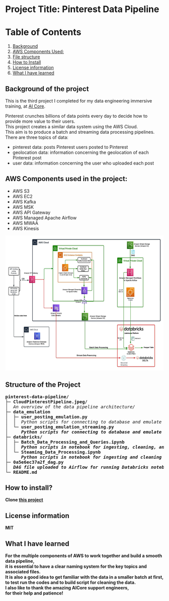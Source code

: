# Project Title: Pinterest Data Pipeline

#    Table of Contents
1. [Background](#background)
2. [AWS Components Used:](#components)
3. [File structure](#file_structure) 
4. [How to Install](#install)
5. [License information](#license) 
6. [What I have learned](#learned) 


##   Background of the project <a name="background"></a>
This is the third project I completed for my data engineering immersive training, at [AI Core](https://www.theaicore.com/).

Pinterest crunches billions of data points every day to decide how to provide more value to their users. <br/>
This project creates a similar data system using the AWS Cloud. <br/>
This aim is to produce a batch and streaming data processing pipelines. <br/>
There are three topics of data:
- pinterest data: posts Pinterest users posted to Pinterest
- geolocation data: information concerning the geolocation of each Pinterest post
- user data: information concerning the user who uploaded each post

## AWS Components used in the project:<a name="components"></a>
- AWS S3
- AWS EC2
- AWS Kafka
- AWS MSK
- AWS API Gateway
- AWS Managed Apache Airflow
- AWS MWAA
- AWS Kinesis

<img src = "CloudPinterestPipeline.jpeg" width = "600" height = "430" />

## Structure of the Project
<pre>
<b>pinterest-data-pipeline/</b>
├─ <b>CloudPinterestPipeline.jpeg/</b>
│  <i>An overview of the data pipeline architecture/</i>
├─ <b>data_emulation</b>
│  ├─ <b>user_posting_emulation.py</b>
│  │  <i>Python scripts for connecting to database and emulate data to Kafka topics using API Invoke URL</i>
│  └─ <b>user_posting_emulation_streaming.py<b>
│     <i>Python scripts for connecting to database and emulate stream data into Kinesis Streams</i>
├─ <b>databricks/</b>
│  ├─ <b>Batch_Data_Processing_and_Queries.ipynb<b>
│  │  <i>Python scripts in notebook for ingesting, cleaning, and making queries batch data from AWS S3</i>
│  └─ <b>Steaming_Data_Processing.ipynb<b>
│     <i>Python scripts in notebook for ingesting and cleaning stream data from AWS Kinesis</i>
├─ <b>0a5e6ec37a2f_dag.py</b>
│  <i>DAG file uploaded to Airflow for running Databricks notebook</i>
└─ <b>README.md</b>
</pre>

##    How to install? <a name="install"></a>
Clone [this project](https://github.com/verbonbon/multinational-retail-data-centralisation)<br/>  

##    License information <a name="license"></a>
MIT <br/>

##    What I have learned <a name="learned"></a>
For the multiple components of AWS to work together and build a smooth data pipeline,<br/>
it is essential to have a clear naming system for the key topics and associated files.<br/>
It is also a good idea to get familiar with the data in a smaller batch at first, <br/>
to test run the codes and to build script for cleaning the data. <br/>
I also like to thank the amazing AICore support engineers,<br/>
for their help and patience!<br/>
